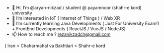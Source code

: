 - 👋 Hi, I’m @aryan-nikzad / student @ payamnoor (shahr-e kord) university
- 👀 I’m interested in IoT ( Internet of Things ) / Web XR
- 🌱 I’m currently learning Java Developments ( Just For University Exam!) + FrontEnd Developments ( ReactJS / VueJS / NodeJS)
- 📫 How to reach me ? rezanikzadch@gmail.com

( Iran > Chaharmahal va Bakhtiari > Shahr-e kord
